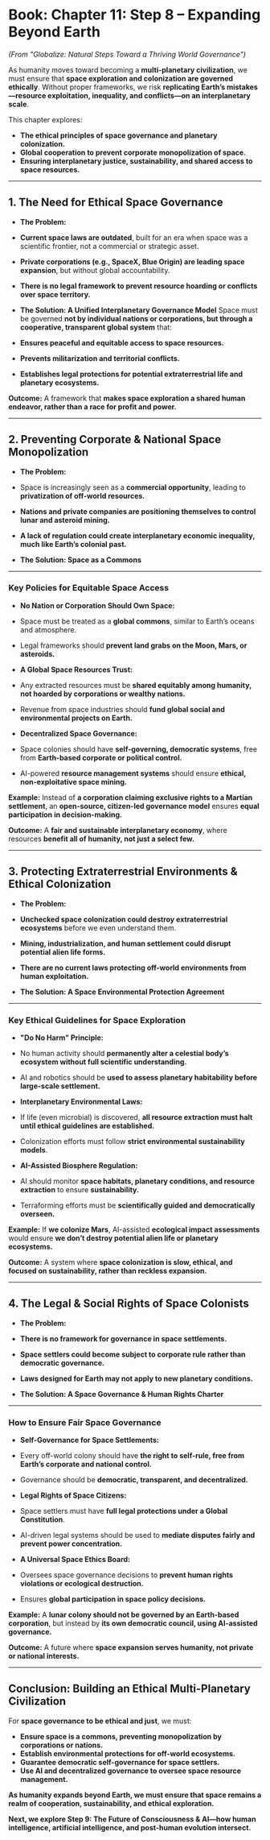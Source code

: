 # ****Book:** Chapter 11: Step 8 – Expanding Beyond Earth**
*(From "Globalize: Natural Steps Toward a Thriving World Governance")*

As humanity moves toward becoming a **multi-planetary civilization**, we must ensure that **space exploration and colonization are governed ethically**. Without proper frameworks, we risk **replicating Earth’s mistakes—resource exploitation, inequality, and conflicts—on an interplanetary scale**.

This chapter explores:
- **The ethical principles of space governance and planetary colonization.**
- **Global cooperation to prevent corporate monopolization of space.**
- **Ensuring interplanetary justice, sustainability, and shared access to space resources.**

---

## **1. The Need for Ethical Space Governance**

- **The Problem:**
- **Current space laws are outdated**, built for an era when space was a scientific frontier, not a commercial or strategic asset.
- **Private corporations (e.g., SpaceX, Blue Origin) are leading space expansion**, but without global accountability.
- **There is no legal framework to prevent resource hoarding or conflicts over space territory.**

- **The Solution: A Unified Interplanetary Governance Model**
Space must be governed **not by individual nations or corporations, but through a cooperative, transparent global system** that:
- **Ensures peaceful and equitable access to space resources.**
- **Prevents militarization and territorial conflicts.**
- **Establishes legal protections for potential extraterrestrial life and planetary ecosystems.**

 **Outcome:** A framework that **makes space exploration a shared human endeavor, rather than a race for profit and power.**

---

## **2. Preventing Corporate & National Space Monopolization**

- **The Problem:**
- Space is increasingly seen as a **commercial opportunity**, leading to **privatization of off-world resources.**
- **Nations and private companies are positioning themselves to control lunar and asteroid mining.**
- **A lack of regulation could create interplanetary economic inequality, much like Earth’s colonial past.**

- **The Solution: Space as a Commons**

---

### **Key Policies for Equitable Space Access**
- **No Nation or Corporation Should Own Space:**
 - Space must be treated as a **global commons**, similar to Earth’s oceans and atmosphere.
 - Legal frameworks should **prevent land grabs on the Moon, Mars, or asteroids.**

- **A Global Space Resources Trust:**
 - Any extracted resources must be **shared equitably among humanity, not hoarded by corporations or wealthy nations.**
 - Revenue from space industries should **fund global social and environmental projects on Earth.**

- **Decentralized Space Governance:**
 - Space colonies should have **self-governing, democratic systems**, free from **Earth-based corporate or political control.**
 - AI-powered **resource management systems** should ensure **ethical, non-exploitative space mining.**

**Example:** Instead of **a corporation claiming exclusive rights to a Martian settlement**, an **open-source, citizen-led governance model** ensures **equal participation in decision-making.**

 **Outcome:** A **fair and sustainable interplanetary economy**, where resources **benefit all of humanity, not just a select few.**

---

## **3. Protecting Extraterrestrial Environments & Ethical Colonization**

- **The Problem:**
- **Unchecked space colonization could destroy extraterrestrial ecosystems** before we even understand them.
- **Mining, industrialization, and human settlement could disrupt potential alien life forms.**
- **There are no current laws protecting off-world environments from human exploitation.**

- **The Solution: A Space Environmental Protection Agreement**

---

### **Key Ethical Guidelines for Space Exploration**
- **"Do No Harm" Principle:**
 - No human activity should **permanently alter a celestial body’s ecosystem without full scientific understanding.**
 - AI and robotics should be **used to assess planetary habitability before large-scale settlement.**

- **Interplanetary Environmental Laws:**
 - If life (even microbial) is discovered, **all resource extraction must halt until ethical guidelines are established.**
 - Colonization efforts must follow **strict environmental sustainability models**.

- **AI-Assisted Biosphere Regulation:**
 - AI should monitor **space habitats, planetary conditions, and resource extraction** to ensure **sustainability.**
 - Terraforming efforts must be **scientifically guided and democratically overseen.**

**Example:** If **we colonize Mars**, AI-assisted **ecological impact assessments** would ensure **we don’t destroy potential alien life or planetary ecosystems.**

 **Outcome:** A system where **space colonization is slow, ethical, and focused on sustainability, rather than reckless expansion.**

---

## **4. The Legal & Social Rights of Space Colonists**

- **The Problem:**
- **There is no framework for governance in space settlements.**
- **Space settlers could become subject to corporate rule rather than democratic governance.**
- **Laws designed for Earth may not apply to new planetary conditions.**

- **The Solution: A Space Governance & Human Rights Charter**

---

### **How to Ensure Fair Space Governance**
- **Self-Governance for Space Settlements:**
 - Every off-world colony should have **the right to self-rule, free from Earth’s corporate and national control.**
 - Governance should be **democratic, transparent, and decentralized.**

- **Legal Rights of Space Citizens:**
 - Space settlers must have **full legal protections under a Global Constitution**.
 - AI-driven legal systems should be used to **mediate disputes fairly and prevent power concentration.**

- **A Universal Space Ethics Board:**
 - Oversees space governance decisions to **prevent human rights violations or ecological destruction.**
 - Ensures **global participation in space policy decisions.**

**Example:** A **lunar colony should not be governed by an Earth-based corporation**, but instead by **its own democratic council, using AI-assisted governance.**

 **Outcome:** A future where **space expansion serves humanity, not private or national interests.**

---

## **Conclusion: Building an Ethical Multi-Planetary Civilization**

For **space governance to be ethical and just**, we must:
- **Ensure space is a commons, preventing monopolization by corporations or nations.**
- **Establish environmental protections for off-world ecosystems.**
- **Guarantee democratic self-governance for space settlers.**
- **Use AI and decentralized governance to oversee space resource management.**

 **As humanity expands beyond Earth, we must ensure that space remains a realm of cooperation, sustainability, and ethical exploration.**

 **Next, we explore Step 9: The Future of Consciousness & AI—how human intelligence, artificial intelligence, and post-human evolution intersect.**

